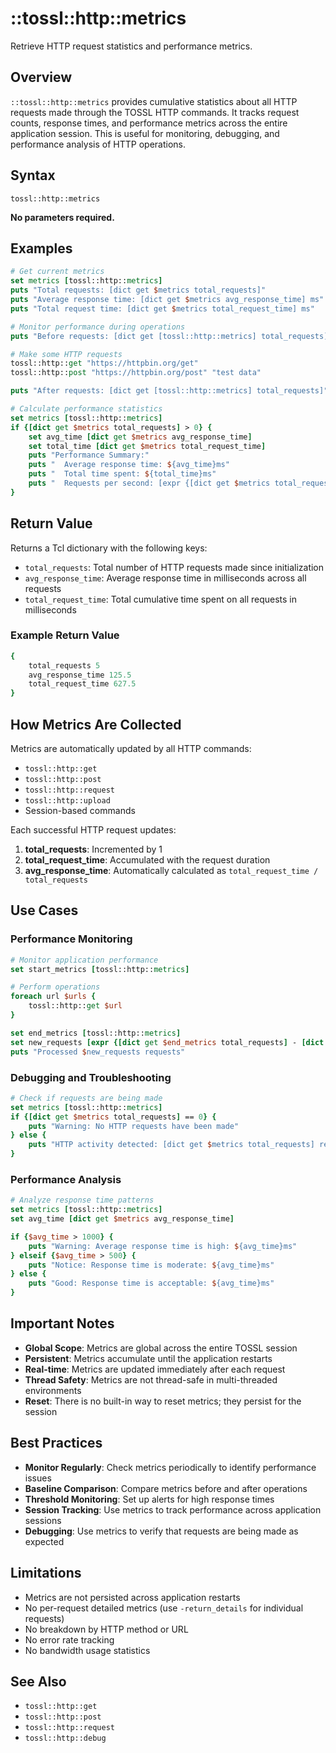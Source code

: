 # ::tossl::http::metrics

Retrieve HTTP request statistics and performance metrics.

## Overview

`::tossl::http::metrics` provides cumulative statistics about all HTTP requests made through the TOSSL HTTP commands. It tracks request counts, response times, and performance metrics across the entire application session. This is useful for monitoring, debugging, and performance analysis of HTTP operations.

## Syntax

```
tossl::http::metrics
```

**No parameters required.**

## Examples

```tcl
# Get current metrics
set metrics [tossl::http::metrics]
puts "Total requests: [dict get $metrics total_requests]"
puts "Average response time: [dict get $metrics avg_response_time] ms"
puts "Total request time: [dict get $metrics total_request_time] ms"

# Monitor performance during operations
puts "Before requests: [dict get [tossl::http::metrics] total_requests]"

# Make some HTTP requests
tossl::http::get "https://httpbin.org/get"
tossl::http::post "https://httpbin.org/post" "test data"

puts "After requests: [dict get [tossl::http::metrics] total_requests]"

# Calculate performance statistics
set metrics [tossl::http::metrics]
if {[dict get $metrics total_requests] > 0} {
    set avg_time [dict get $metrics avg_response_time]
    set total_time [dict get $metrics total_request_time]
    puts "Performance Summary:"
    puts "  Average response time: ${avg_time}ms"
    puts "  Total time spent: ${total_time}ms"
    puts "  Requests per second: [expr {[dict get $metrics total_requests] / ($total_time / 1000.0)}]"
}
```

## Return Value

Returns a Tcl dictionary with the following keys:

- `total_requests`: Total number of HTTP requests made since initialization
- `avg_response_time`: Average response time in milliseconds across all requests
- `total_request_time`: Total cumulative time spent on all requests in milliseconds

### Example Return Value

```tcl
{
    total_requests 5
    avg_response_time 125.5
    total_request_time 627.5
}
```

## How Metrics Are Collected

Metrics are automatically updated by all HTTP commands:
- `tossl::http::get`
- `tossl::http::post`
- `tossl::http::request`
- `tossl::http::upload`
- Session-based commands

Each successful HTTP request updates:
1. **total_requests**: Incremented by 1
2. **total_request_time**: Accumulated with the request duration
3. **avg_response_time**: Automatically calculated as `total_request_time / total_requests`

## Use Cases

### Performance Monitoring
```tcl
# Monitor application performance
set start_metrics [tossl::http::metrics]

# Perform operations
foreach url $urls {
    tossl::http::get $url
}

set end_metrics [tossl::http::metrics]
set new_requests [expr {[dict get $end_metrics total_requests] - [dict get $start_metrics total_requests]}]
puts "Processed $new_requests requests"
```

### Debugging and Troubleshooting
```tcl
# Check if requests are being made
set metrics [tossl::http::metrics]
if {[dict get $metrics total_requests] == 0} {
    puts "Warning: No HTTP requests have been made"
} else {
    puts "HTTP activity detected: [dict get $metrics total_requests] requests"
}
```

### Performance Analysis
```tcl
# Analyze response time patterns
set metrics [tossl::http::metrics]
set avg_time [dict get $metrics avg_response_time]

if {$avg_time > 1000} {
    puts "Warning: Average response time is high: ${avg_time}ms"
} elseif {$avg_time > 500} {
    puts "Notice: Response time is moderate: ${avg_time}ms"
} else {
    puts "Good: Response time is acceptable: ${avg_time}ms"
}
```

## Important Notes

- **Global Scope**: Metrics are global across the entire TOSSL session
- **Persistent**: Metrics accumulate until the application restarts
- **Real-time**: Metrics are updated immediately after each request
- **Thread Safety**: Metrics are not thread-safe in multi-threaded environments
- **Reset**: There is no built-in way to reset metrics; they persist for the session

## Best Practices

- **Monitor Regularly**: Check metrics periodically to identify performance issues
- **Baseline Comparison**: Compare metrics before and after operations
- **Threshold Monitoring**: Set up alerts for high response times
- **Session Tracking**: Use metrics to track performance across application sessions
- **Debugging**: Use metrics to verify that requests are being made as expected

## Limitations

- Metrics are not persisted across application restarts
- No per-request detailed metrics (use `-return_details` for individual requests)
- No breakdown by HTTP method or URL
- No error rate tracking
- No bandwidth usage statistics

## See Also
- `tossl::http::get`
- `tossl::http::post`
- `tossl::http::request`
- `tossl::http::debug` 